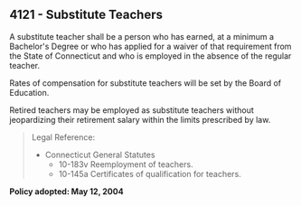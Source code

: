 ## 4121 - Substitute Teachers

A substitute teacher shall be a person who has earned, at a minimum a Bachelor's Degree or who has applied for a waiver of that requirement from the State of Connecticut and who is employed in the absence of the regular teacher.

Rates of compensation for substitute teachers will be set by the Board of Education.

Retired teachers may be employed as substitute teachers without jeopardizing their retirement salary within the limits prescribed by law.

> Legal Reference: 
> 
> * Connecticut General Statutes
>   * 10-183v Reemployment of teachers.
>   * 10-145a Certificates of qualification for teachers.

**Policy adopted:  May 12, 2004**

